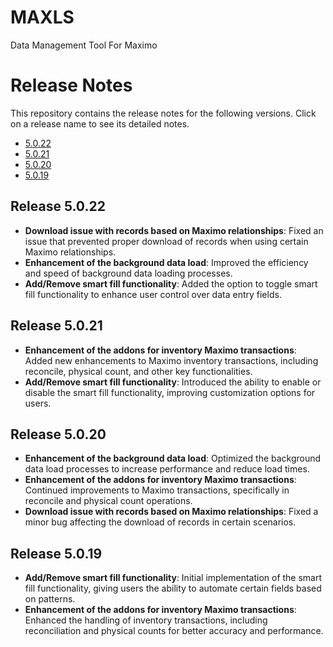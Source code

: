 # MAXLS
Data Management Tool For Maximo

# Release Notes

This repository contains the release notes for the following versions. Click on a release name to see its detailed notes.

- [5.0.22](#release-5022)
- [5.0.21](#release-5021)
- [5.0.20](#release-5020)
- [5.0.19](#release-5019)

## Release 5.0.22

- **Download issue with records based on Maximo relationships**: Fixed an issue that prevented proper download of records when using certain Maximo relationships.
- **Enhancement of the background data load**: Improved the efficiency and speed of background data loading processes.
- **Add/Remove smart fill functionality**: Added the option to toggle smart fill functionality to enhance user control over data entry fields.

## Release 5.0.21

- **Enhancement of the addons for inventory Maximo transactions**: Added new enhancements to Maximo inventory transactions, including reconcile, physical count, and other key functionalities.
- **Add/Remove smart fill functionality**: Introduced the ability to enable or disable the smart fill functionality, improving customization options for users.

## Release 5.0.20

- **Enhancement of the background data load**: Optimized the background data load processes to increase performance and reduce load times.
- **Enhancement of the addons for inventory Maximo transactions**: Continued improvements to Maximo transactions, specifically in reconcile and physical count operations.
- **Download issue with records based on Maximo relationships**: Fixed a minor bug affecting the download of records in certain scenarios.

## Release 5.0.19

- **Add/Remove smart fill functionality**: Initial implementation of the smart fill functionality, giving users the ability to automate certain fields based on patterns.
- **Enhancement of the addons for inventory Maximo transactions**: Enhanced the handling of inventory transactions, including reconciliation and physical counts for better accuracy and performance.
